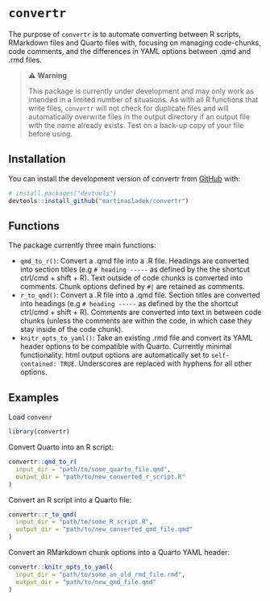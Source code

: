 
<!-- README.md is generated from README.Rmd. Please edit that file -->

# `convertr`

<!-- badges: start -->
<!-- badges: end -->

The purpose of `convertr` is to automate converting between R scripts,
RMarkdown files and Quarto files with, focusing on managing code-chunks,
code comments, and the differences in YAML options between .qmd and .rmd
files.

> ⚠️ **Warning**
>
> This package is currently under development and may only work as
> intended in a limited number of situations. As with all R functions
> that write files, `convertr` will not check for duplicate files and
> will automatically overwrite files in the output directory if an
> output file with the name already exists. Test on a back-up copy of
> your file before using.

## Installation

You can install the development version of convertr from
[GitHub](https://github.com/) with:

``` r
# install.packages("devtools")
devtools::install_github("martinasladek/convertr")
```

## Functions

The package currently three main functions:

-   `qmd_to_r()`: Convert a .qmd file into a .R file. Headings are
    converted into section titles (e.g `# heading -----` as defined by
    the the shortcut ctrl/cmd + shift + R). Text outside of code chunks
    is converted into comments. Chunk options defined by `#|` are
    retained as comments.  
-   `r_to_qmd()`: Convert a .R file into a .qmd file. Section titles are
    converted into headings (e.g `# heading -----` as defined by the the
    shortcut ctrl/cmd + shift + R). Comments are converted into text in
    between code chunks (unless the comments are within the code, in
    which case they stay inside of the code chunk).  
-   `knitr_opts_to_yaml()`: Take an existing .rmd file and convert its
    YAML header options to be compatible with Quarto. Currently minimal
    functionality. html output options are automatically set to
    `self-contained: TRUE`. Underscores are replaced with hyphens for
    all other options.

## Examples

Load `convenr`

``` r
library(convertr)
```

Convert Quarto into an R script:

``` r
convertr::qmd_to_r(
  input_dir = "path/to/some_quarto_file.qmd",
  output_dir = "path/to/new_converted_r_script.R"
)
```

Convert an R script into a Quarto file:

``` r
convertr::r_to_qmd(
  input_dir = "path/to/some_R_script.R",
  output_dir = "path/to/new_converted_qmd_file.qmd"
)
```

Convert an RMarkdown chunk options into a Quarto YAML header:

``` r
convertr::knitr_opts_to_yaml(
  input_dir = "path/to/some_an_old_rmd_file.rmd",
  output_dir = "path/to/new_qmd_file.qmd"
)
```
